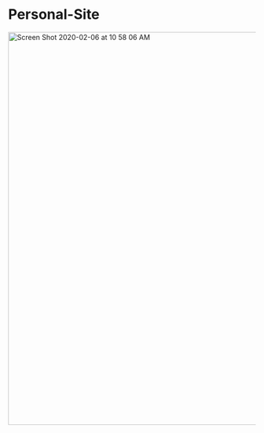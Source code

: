 # Personal-Site
<img width="1400" height = "800" alt="Screen Shot 2020-02-06 at 10 58 06 AM" src="https://user-images.githubusercontent.com/52970570/73954262-909f2380-48cf-11ea-92bb-0167e322337e.png">